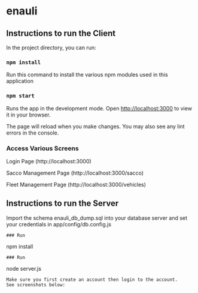 # enauli

## Instructions to run the Client

In the project directory, you can run:

### `npm install`

Run this command to install the various npm modules used in this application
### `npm start`

Runs the app in the development mode.
Open [http://localhost:3000](http://localhost:3000) to view it in your browser.

The page will reload when you make changes.
You may also see any lint errors in the console.

### Access Various Screens

Login Page (http://localhost:3000)

Sacco Management Page (http://localhost:3000/sacco)

Fleet Management Page (http://localhost:3000/vehicles)


## Instructions to run the Server

Import the schema enauli_db_dump.sql into your database server and set your credentials in
app/config/db.config.js
```
### Run
```
npm install
```
### Run
```
node server.js
```
Make sure you first create an account then login to the account.
See screenshots below: